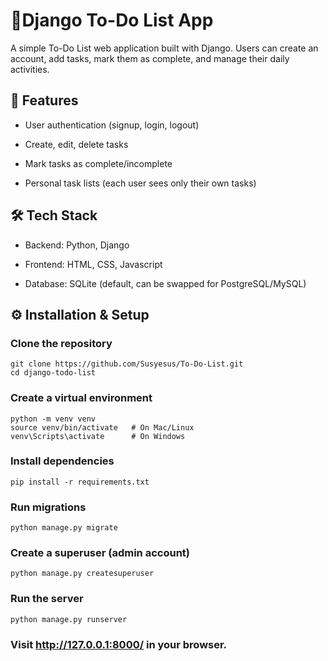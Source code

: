 # 📝Django To-Do List App

A simple To-Do List web application built with Django. Users can create an account, add tasks, mark them as complete, and manage their daily activities.

## 🚀 Features

- User authentication (signup, login, logout)

- Create, edit, delete tasks

- Mark tasks as complete/incomplete

- Personal task lists (each user sees only their own tasks)

## 🛠 Tech Stack

- Backend: Python, Django

- Frontend: HTML, CSS, Javascript

- Database: SQLite (default, can be swapped for PostgreSQL/MySQL)

## ⚙️ Installation & Setup

### Clone the repository
```
git clone https://github.com/Susyesus/To-Do-List.git
cd django-todo-list
```

### Create a virtual environment
```
python -m venv venv
source venv/bin/activate   # On Mac/Linux
venv\Scripts\activate      # On Windows
```

### Install dependencies
```
pip install -r requirements.txt
```

### Run migrations
```
python manage.py migrate
```

### Create a superuser (admin account)
```
python manage.py createsuperuser
```

### Run the server
```
python manage.py runserver
```

### Visit http://127.0.0.1:8000/ in your browser.




